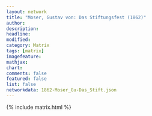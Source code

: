 ```yaml
---
layout: network
title: "Moser, Gustav von: Das Stiftungsfest (1862)"
author:
description:
headline:
modified:
category: Matrix
tags: [matrix]
imagefeature: 
mathjax: 
chart: 
comments: false
featured: false
list: false
networkdata: 1862-Moser_Gu-Das_Stift.json
---
```

{% include matrix.html %}
